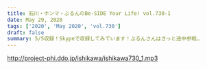 ```yaml
---
title: 石川・ホンマ・ぶるんのBe-SIDE Your Life! vol.730-1
date: May 29, 2020
tags: ['2020', 'May 2020', 'vol.730']
draft: false
summary: 5/5収録！Skypeで収録してみています！ぶるんさんはきっと途中参戦…
---
```


http://project-phi.ddo.jp/ishikawa/ishikawa730_1.mp3